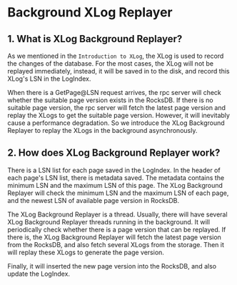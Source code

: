 # Background XLog Replayer

## 1. What is XLog Background Replayer?

As we mentioned in the `Introduction to XLog`, the XLog is used to record the changes of the database.
For the most cases, the XLog will not be replayed immediately, instead, it will be saved in to the disk, and 
record this XLog's LSN in the LogIndex. 

When there is a GetPage@LSN request arrives, the rpc server will check whether the suitable page version exists in the RocksDB.
If there is no suitable page version, the rpc server will fetch the latest page version and replay the XLogs to get the suitable page version.
However, it will inevitably cause a performance degradation. So we introduce the XLog Background Replayer to replay the XLogs in the background asynchronously.


## 2. How does XLog Background Replayer work?

There is a LSN list for each page saved in the LogIndex. In the header of each page's LSN list, there is metadata saved. The 
metadata contains the minimum LSN and the maximum LSN of this page. The XLog Background Replayer will check the minimum LSN and the maximum LSN of each page, and 
the newest LSN of available page version in RocksDB.

The XLog Background Replayer is a thread. Usually, there will have several XLog Background Replayer threads running in the background.
It will periodically check whether there is a page version that can be replayed. If there is, the XLog Background Replayer will fetch the latest page version from
the RocksDB, and also fetch several XLogs from the storage. Then it will replay these XLogs to generate the page version. 

Finally, it will inserted the new page version into the RocksDB, and also update the LogIndex.
